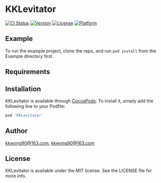 # KKLevitator

[![CI Status](https://img.shields.io/travis/kkwong90@163.com/KKLevitator.svg?style=flat)](https://travis-ci.org/kkwong90@163.com/KKLevitator)
[![Version](https://img.shields.io/cocoapods/v/KKLevitator.svg?style=flat)](https://cocoapods.org/pods/KKLevitator)
[![License](https://img.shields.io/cocoapods/l/KKLevitator.svg?style=flat)](https://cocoapods.org/pods/KKLevitator)
[![Platform](https://img.shields.io/cocoapods/p/KKLevitator.svg?style=flat)](https://cocoapods.org/pods/KKLevitator)

## Example

To run the example project, clone the repo, and run `pod install` from the Example directory first.

## Requirements

## Installation

KKLevitator is available through [CocoaPods](https://cocoapods.org). To install
it, simply add the following line to your Podfile:

```ruby
pod 'KKLevitator'
```

## Author

kkwong90@163.com, kkwong90@163.com

## License

KKLevitator is available under the MIT license. See the LICENSE file for more info.
